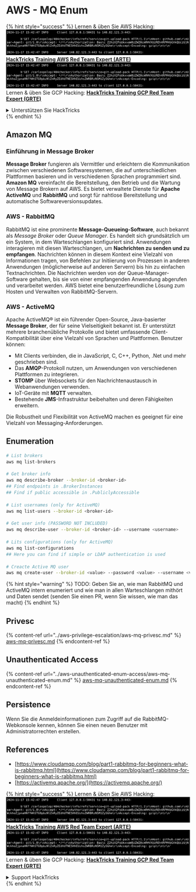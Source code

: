 # AWS - MQ Enum

{% hint style="success" %}
Lernen & üben Sie AWS Hacking:<img src="../../../.gitbook/assets/image (1).png" alt="" data-size="line">[**HackTricks Training AWS Red Team Expert (ARTE)**](https://training.hacktricks.xyz/courses/arte)<img src="../../../.gitbook/assets/image (1).png" alt="" data-size="line">\
Lernen & üben Sie GCP Hacking: <img src="../../../.gitbook/assets/image (2).png" alt="" data-size="line">[**HackTricks Training GCP Red Team Expert (GRTE)**<img src="../../../.gitbook/assets/image (2).png" alt="" data-size="line">](https://training.hacktricks.xyz/courses/grte)

<details>

<summary>Unterstützen Sie HackTricks</summary>

* Überprüfen Sie die [**Abonnementpläne**](https://github.com/sponsors/carlospolop)!
* **Treten Sie der** 💬 [**Discord-Gruppe**](https://discord.gg/hRep4RUj7f) oder der [**Telegram-Gruppe**](https://t.me/peass) bei oder **folgen** Sie uns auf **Twitter** 🐦 [**@hacktricks\_live**](https://twitter.com/hacktricks\_live)**.**
* **Teilen Sie Hacking-Tricks, indem Sie PRs an die** [**HackTricks**](https://github.com/carlospolop/hacktricks) und [**HackTricks Cloud**](https://github.com/carlospolop/hacktricks-cloud) GitHub-Repos senden.

</details>
{% endhint %}

## Amazon MQ

### Einführung in Message Broker

**Message Broker** fungieren als Vermittler und erleichtern die Kommunikation zwischen verschiedenen Softwaresystemen, die auf unterschiedlichen Plattformen basieren und in verschiedenen Sprachen programmiert sind. **Amazon MQ** vereinfacht die Bereitstellung, den Betrieb und die Wartung von Message Brokern auf AWS. Es bietet verwaltete Dienste für **Apache ActiveMQ** und **RabbitMQ** und sorgt für nahtlose Bereitstellung und automatische Softwareversionsupdates.

### AWS - RabbitMQ

RabbitMQ ist eine prominente **Message-Queueing-Software**, auch bekannt als _Message Broker_ oder _Queue Manager_. Es handelt sich grundsätzlich um ein System, in dem Warteschlangen konfiguriert sind. Anwendungen interagieren mit diesen Warteschlangen, um **Nachrichten zu senden und zu empfangen**. Nachrichten können in diesem Kontext eine Vielzahl von Informationen tragen, von Befehlen zur Initiierung von Prozessen in anderen Anwendungen (möglicherweise auf anderen Servern) bis hin zu einfachen Textnachrichten. Die Nachrichten werden von der Queue-Manager-Software gehalten, bis sie von einer empfangenden Anwendung abgerufen und verarbeitet werden. AWS bietet eine benutzerfreundliche Lösung zum Hosten und Verwalten von RabbitMQ-Servern.

### AWS - ActiveMQ

Apache ActiveMQ® ist ein führender Open-Source, Java-basierter **Message Broker**, der für seine Vielseitigkeit bekannt ist. Er unterstützt mehrere branchenübliche Protokolle und bietet umfassende Client-Kompatibilität über eine Vielzahl von Sprachen und Plattformen. Benutzer können:

* Mit Clients verbinden, die in JavaScript, C, C++, Python, .Net und mehr geschrieben sind.
* Das **AMQP**-Protokoll nutzen, um Anwendungen von verschiedenen Plattformen zu integrieren.
* **STOMP** über Websockets für den Nachrichtenaustausch in Webanwendungen verwenden.
* IoT-Geräte mit **MQTT** verwalten.
* Bestehende **JMS**-Infrastruktur beibehalten und deren Fähigkeiten erweitern.

Die Robustheit und Flexibilität von ActiveMQ machen es geeignet für eine Vielzahl von Messaging-Anforderungen.

## Enumeration
```bash
# List brokers
aws mq list-brokers

# Get broker info
aws mq describe-broker --broker-id <broker-id>
## Find endpoints in .BrokerInstances
## Find if public accessible in .PubliclyAccessible

# List usernames (only for ActiveMQ)
aws mq list-users --broker-id <broker-id>

# Get user info (PASSWORD NOT INCLUDED)
aws mq describe-user --broker-id <broker-id> --username <username>

# Lits configurations (only for ActiveMQ)
aws mq list-configurations
## Here you can find if simple or LDAP authentication is used

# Creacte Active MQ user
aws mq create-user --broker-id <value> --password <value> --username <value> --console-access
```
{% hint style="warning" %}
TODO: Geben Sie an, wie man RabbitMQ und ActiveMQ intern enumeriert und wie man in allen Warteschlangen mithört und Daten sendet (senden Sie einen PR, wenn Sie wissen, wie man das macht)
{% endhint %}

## Privesc

{% content-ref url="../aws-privilege-escalation/aws-mq-privesc.md" %}
[aws-mq-privesc.md](../aws-privilege-escalation/aws-mq-privesc.md)
{% endcontent-ref %}

## Unauthenticated Access

{% content-ref url="../aws-unauthenticated-enum-access/aws-mq-unauthenticated-enum.md" %}
[aws-mq-unauthenticated-enum.md](../aws-unauthenticated-enum-access/aws-mq-unauthenticated-enum.md)
{% endcontent-ref %}

## Persistence

Wenn Sie die Anmeldeinformationen zum Zugriff auf die RabbitMQ-Webkonsole kennen, können Sie einen neuen Benutzer mit Administratorrechten erstellen.

## References

* [https://www.cloudamqp.com/blog/part1-rabbitmq-for-beginners-what-is-rabbitmq.html](https://www.cloudamqp.com/blog/part1-rabbitmq-for-beginners-what-is-rabbitmq.html)
* [https://activemq.apache.org/](https://activemq.apache.org/)

{% hint style="success" %}
Lernen & üben Sie AWS Hacking:<img src="../../../.gitbook/assets/image (1).png" alt="" data-size="line">[**HackTricks Training AWS Red Team Expert (ARTE)**](https://training.hacktricks.xyz/courses/arte)<img src="../../../.gitbook/assets/image (1).png" alt="" data-size="line">\
Lernen & üben Sie GCP Hacking: <img src="../../../.gitbook/assets/image (2).png" alt="" data-size="line">[**HackTricks Training GCP Red Team Expert (GRTE)**<img src="../../../.gitbook/assets/image (2).png" alt="" data-size="line">](https://training.hacktricks.xyz/courses/grte)

<details>

<summary>Support HackTricks</summary>

* Überprüfen Sie die [**Abonnementpläne**](https://github.com/sponsors/carlospolop)!
* **Treten Sie der** 💬 [**Discord-Gruppe**](https://discord.gg/hRep4RUj7f) oder der [**Telegram-Gruppe**](https://t.me/peass) bei oder **folgen** Sie uns auf **Twitter** 🐦 [**@hacktricks\_live**](https://twitter.com/hacktricks\_live)**.**
* **Teilen Sie Hacking-Tricks, indem Sie PRs an die** [**HackTricks**](https://github.com/carlospolop/hacktricks) und [**HackTricks Cloud**](https://github.com/carlospolop/hacktricks-cloud) GitHub-Repos senden.

</details>
{% endhint %}
